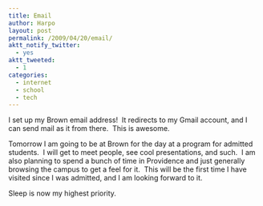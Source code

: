 ```yaml
---
title: Email
author: Harpo
layout: post
permalink: /2009/04/20/email/
aktt_notify_twitter:
  - yes
aktt_tweeted:
  - 1
categories:
  - internet
  - school
  - tech
---
```

I set up my Brown email address!  It redirects to my Gmail account, and I can send mail as it from there.  This is awesome.

Tomorrow I am going to be at Brown for the day at a program for admitted students.  I will get to meet people, see cool presentations, and such.  I am also planning to spend a bunch of time in Providence and just generally browsing the campus to get a feel for it.  This will be the first time I have visited since I was admitted, and I am looking forward to it.

Sleep is now my highest priority.